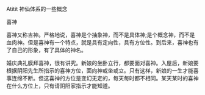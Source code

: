 Atitit 神仙体系的一些概念

喜神

喜神又称吉神。严格地说，喜神是个抽象神，而不是具体神;是个概念神，而不是血肉神。但是喜神有一个特点，就是具有定向性，具有方位性。到后来，喜神也有了自己的形象，有了具体的神名。


婚庆典礼膜拜喜神，很有讲究。新娘的坐卧立行，都要面对喜神。入屋后，新娘要根据阴阳先生所指示的喜神方位，面向神或坐或立。只有这样，新娘的一生才能喜事连绵不断。但这喜神的方位是变幻无定的，每天每时都不相同。某天某时的喜神在什么方位上，只有请阴阳家指示才能知道。
